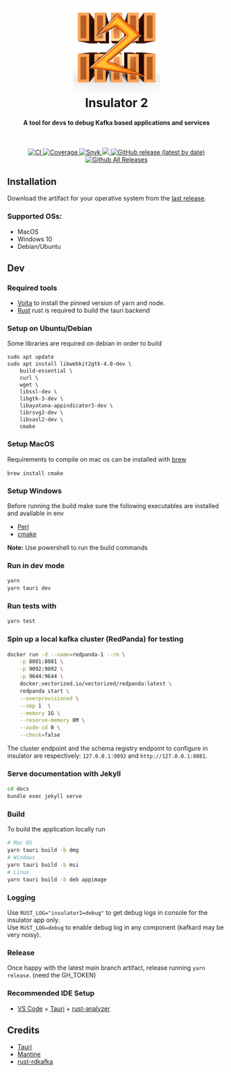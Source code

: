 <h1 align="center">
  <br>
  <img src="icons/icon.png" alt="Insulator" width="200">
  <br>
  Insulator 2
  <br>
</h1>

<h4 align="center">A tool for devs to debug Kafka based applications and services</h4>
<br/>
<p align="center">

<a href="https://github.com/andrewinci/insulator2/actions/workflows/ci.yml">
    <img src="https://github.com/andrewinci/insulator2/actions/workflows/ci.yml/badge.svg"
         alt="CI"/>
  </a>
 
 <a href="https://codecov.io/github/andrewinci/insulator2" > 
  <img src="https://codecov.io/github/andrewinci/insulator2/branch/main/graph/badge.svg?token=pGmWpeLba1" alt="Coverage"/> 
 </a>
 
 <a href="https://snyk.io/test/github/andrewinci/insulator2">
    <img src="https://snyk.io/test/github/andrewinci/insulator2/badge.svg"
         alt="Snyk"/>
  </a>

<a href="https://app.fossa.com/projects/custom%2B19254%2Fgithub.com%2Fandrewinci%2Finsulator2?ref=badge_shield" alt="FOSSA Status">
  <img src="https://app.fossa.com/api/projects/custom%2B19254%2Fgithub.com%2Fandrewinci%2Finsulator2.svg?type=shield"/>
</a>

<a href="https://github.com/andrewinci/insulator2/releases/latest/" > 
 <img alt="GitHub release (latest by date)" src="https://img.shields.io/github/v/release/andrewinci/insulator2?style=flat">
</a>
 
 <a href="https://github.com/andrewinci/insulator2/releases/latest/" > 
  <img alt="Github All Releases" src="https://img.shields.io/github/downloads/andrewinci/insulator2/total.svg">
 </a>

</p>

## Installation

Download the artifact for your operative system from the [last release](https://github.com/andrewinci/insulator2/releases/latest/).

### Supported OSs:

- MacOS
- Windows 10
- Debian/Ubuntu

## Dev

### Required tools

- [Volta](https://github.com/volta-cli/volta) to install the pinned version of yarn and node.
- [Rust](https://www.rust-lang.org/tools/install) rust is required to build the tauri backend

### Setup on Ubuntu/Debian

Some libraries are required on debian in order to build

```
sudo apt update
sudo apt install libwebkit2gtk-4.0-dev \
    build-essential \
    curl \
    wget \
    libssl-dev \
    libgtk-3-dev \
    libayatana-appindicator3-dev \
    librsvg2-dev \
    libsasl2-dev \
    cmake
```

### Setup MacOS

Requirements to compile on mac os can be installed with [brew](https://brew.sh/)

`brew install cmake`

### Setup Windows

Before running the build make sure the following executables are installed and available in env

- [Perl](https://strawberryperl.com/)
- [cmake](https://github.com/Kitware/CMake/releases/download/v3.24.2/cmake-3.24.2-windows-x86_64.msi)

**Note:** Use powershell to run the build commands

### Run in dev mode

```bash
yarn
yarn tauri dev
```

### Run tests with

```bash
yarn test
```

### Spin up a local kafka cluster (RedPanda) for testing

```bash
docker run -d --name=redpanda-1 --rm \
    -p 8081:8081 \
    -p 9092:9092 \
    -p 9644:9644 \
    docker.vectorized.io/vectorized/redpanda:latest \
    redpanda start \
    --overprovisioned \
    --smp 1  \
    --memory 1G \
    --reserve-memory 0M \
    --node-id 0 \
    --check=false
```

The cluster endpoint and the schema registry endpoint to configure in insulator are respectively:
`127.0.0.1:9092` and `http://127.0.0.1:8081`.

### Serve documentation with Jekyll

```bash
cd docs
bundle exec jekyll serve
```

### Build

To build the application locally run

```bash
# Mac OS
yarn tauri build -b dmg
# Windows
yarn tauri build -b msi
# Linux
yarn tauri build -b deb appimage
```

### Logging

Use `RUST_LOG="insulator2=debug"` to get debug logs in console for the insulator app only.  
Use `RUST_LOG=debug` to enable debug log in any component (kafkard may be very noisy).

### Release

Once happy with the latest main branch artifact, release running `yarn release`. (need the GH_TOKEN)

### Recommended IDE Setup

- [VS Code](https://code.visualstudio.com/) + [Tauri](https://marketplace.visualstudio.com/items?itemName=tauri-apps.tauri-vscode) + [rust-analyzer](https://marketplace.visualstudio.com/items?itemName=rust-lang.rust-analyzer)

## Credits

- [Tauri](https://tauri.app/)
- [Mantine](https://mantine.dev/)
- [rust-rdkafka](https://github.com/fede1024/rust-rdkafka)
